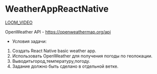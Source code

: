 # WeatherAppReactNative

[LOOM_VIDEO](https://www.loom.com/share/7ad8e13cefdd4baa8567c1fe6ce37f25)

OpenWeather API - https://openweathermap.org/api
- Условия задачи:
1. Создать React Native basic weather app.
2. Использовать OpenWeather для получения погоды по геолокации.
3. Выводитьгород,температуру,погоду.
4. Задание должно быть сделано в отдельной ветке.
